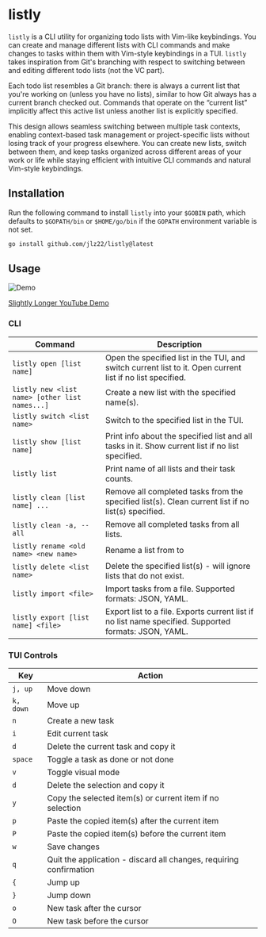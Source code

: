 # listly

`listly` is a CLI utility for organizing todo lists with Vim-like keybindings. You can create and manage different lists with CLI commands and make changes to tasks within them with Vim-style keybindings in a TUI. `listly` takes inspiration from Git's branching with respect to switching between and editing different todo lists (not the VC part).

Each todo list resembles a Git branch: there is always a current list that you're working on (unless you have no lists), similar to how Git always has a current branch checked out. Commands that operate on the “current list” implicitly affect this active list unless another list is explicitly specified.

This design allows seamless switching between multiple task contexts, enabling context-based task management or project-specific lists without losing track of your progress elsewhere. You can create new lists, switch between them, and keep tasks organized across different areas of your work or life while staying efficient with intuitive CLI commands and natural Vim-style keybindings.

## Installation

Run the following command to install `listly` into your `$GOBIN` path, which defaults to `$GOPATH/bin` or `$HOME/go/bin` if the `GOPATH` environment variable is not set.

```bash
go install github.com/jlz22/listly@latest
```

## Usage

![Demo](assets/demo.gif)

[Slightly Longer YouTube Demo](https://youtu.be/s1b4MqS0Fhg)

### CLI

| Command                                        | Description                                                                                                |
| ---------------------------------------------- | ---------------------------------------------------------------------------------------------------------- |
| `listly open [list name]`                      | Open the specified list in the TUI, and switch current list to it. Open current list if no list specified. |
| `listly new <list name> [other list names...]` | Create a new list with the specified name(s).                                                              |
| `listly switch <list name>`                    | Switch to the specified list in the TUI.                                                                   |
| `listly show [list name]`                      | Print info about the specified list and all tasks in it. Show current list if no list specified.           |
| `listly list`                                  | Print name of all lists and their task counts.                                                             |
| `listly clean [list name] ...`                 | Remove all completed tasks from the specified list(s). Clean current list if no list(s) specified.         |
| `listly clean -a, --all`                       | Remove all completed tasks from all lists.                                                                 |
| `listly rename <old name> <new name>`          | Rename a list from <old name> to <new name>                                                                |
| `listly delete <list name>`                    | Delete the specified list(s) - will ignore lists that do not exist.                                        |
| `listly import <file>`                         | Import tasks from a file. Supported formats: JSON, YAML.                                                   |
| `listly export [list name] <file>`             | Export list to a file. Exports current list if no list name specified. Supported formats: JSON, YAML.      |

### TUI Controls

| Key       | Action                                                             |
| --------- | ------------------------------------------------------------------ |
| `j, up`   | Move down                                                          |
| `k, down` | Move up                                                            |
| `n`       | Create a new task                                                  |
| `i`       | Edit current task                                                  |
| `d`       | Delete the current task and copy it                                |
| `space`   | Toggle a task as done or not done                                  |
| `v`       | Toggle visual mode                                                 |
| `d`       | Delete the selection and copy it                                   |
| `y`       | Copy the selected item(s) or current item if no selection          |
| `p`       | Paste the copied item(s) after the current item                    |
| `P`       | Paste the copied item(s) before the current item                   |
| `w`       | Save changes                                                       |
| `q`       | Quit the application - discard all changes, requiring confirmation |
| `{`       | Jump up                                                            |
| `}`       | Jump down                                                          |
| `o`       | New task after the cursor                                          |
| `O`       | New task before the cursor                                         |
